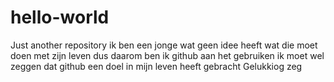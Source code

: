 # hello-world
Just another repository
ik ben een jonge wat geen idee heeft wat die moet doen met zijn leven
dus daarom ben ik github aan het gebruiken 
ik moet wel zeggen dat github een doel in mijn leven heeft gebracht 
Gelukkiog zeg
